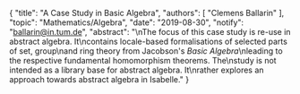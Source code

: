 {
    "title": "A Case Study in Basic Algebra",
    "authors": [
        "Clemens Ballarin"
    ],
    "topic": "Mathematics/Algebra",
    "date": "2019-08-30",
    "notify": "ballarin@in.tum.de",
    "abstract": "\nThe focus of this case study is re-use in abstract algebra.  It\ncontains locale-based formalisations of selected parts of set, group\nand ring theory from Jacobson's <i>Basic Algebra</i>\nleading to the respective fundamental homomorphism theorems.  The\nstudy is not intended as a library base for abstract algebra.  It\nrather explores an approach towards abstract algebra in Isabelle."
}